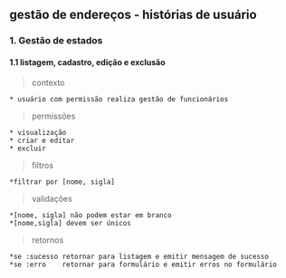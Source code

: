 ## gestão de endereços - histórias de usuário

### 1. Gestão de estados
#### 1.1 listagem, cadastro, edição e exclusão
> contexto

    * usuário com permissão realiza gestão de funcionários

> permissões

    * visualização
    * criar e editar
    * excluir

> filtros

    *filtrar por [nome, sigla]

> validações

    *[nome, sigla] não podem estar em branco
    *[nome,sigla] devem ser únicos

> retornos

    *se :sucesso retornar para listagem e emitir mensagem de sucesso
    *se :erro    retornar para formulário e emitir erros no formulário
